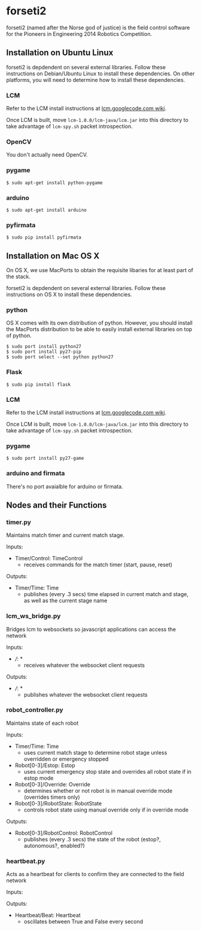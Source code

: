 forseti2
========

forseti2 (named after the Norse god of justice) is the field control software for the Pioneers in Engineering 2014 Robotics Competition. 

## Installation on Ubuntu Linux ##

forseti2 is depdendent on several external libraries. Follow these instructions on Debian/Ubuntu Linux to install these dependencies. On other platforms, you will need to determine how to install these dependencies. 

### LCM ####

Refer to the LCM install instructions at [lcm.googlecode.com wiki](https://code.google.com/p/lcm/wiki/BuildInstructions). 

Once LCM is built, move `lcm-1.0.0/lcm-java/lcm.jar` into this directory to take advantage of `lcm-spy.sh` packet introspection.

### OpenCV ###
You don't actually need OpenCV. 

### pygame ###

    $ sudo apt-get install python-pygame
    
### arduino ###
    $ sudo apt-get install arduino
    
### pyfirmata ###
    $ sudo pip install pyfirmata

## Installation on Mac OS X ##

On OS X, we use MacPorts to obtain the requisite libaries for at least part of the stack. 

forseti2 is depdendent on several external libraries. Follow these instructions on OS X to install these dependencies. 

### python ###

OS X comes with its own distribution of python. However, you should install the MacPorts distribution to be able to easily install external libraries on top of python. 

    $ sudo port install python27
    $ sudo port install py27-pip
    $ sudo port select --set python python27

### Flask ###

    $ sudo pip install flask

### LCM ####

Refer to the LCM install instructions at [lcm.googlecode.com wiki](https://code.google.com/p/lcm/wiki/BuildInstructions). 

Once LCM is built, move `lcm-1.0.0/lcm-java/lcm.jar` into this directory to take advantage of `lcm-spy.sh` packet introspection.

### pygame ###
    $ sudo port install py27-game
    
### arduino and firmata ###

There's no port avaialble for arduino or firmata. 

## Nodes and their Functions ##

### timer.py ###

Maintains match timer and current match stage.

Inputs:

- Timer/Control: TimeControl
  + receives commands for the match timer (start, pause, reset)

Outputs:

- Timer/Time: Time
  + publishes (every .3 secs) time elapsed in current match and stage, as well as the current stage name

### lcm_ws_bridge.py ###

Bridges lcm to websockets so javascript applications can access the network

Inputs:

- */*: *
  + receives whatever the websocket client requests

Outputs:

- */*: *
  + publishes whatever the websocket client requests

### robot_controller.py ###

Maintains state of each robot

Inputs:

- Timer/Time: Time
  + uses current match stage to determine robot stage unless overridden or emergency stopped
- Robot[0-3]/Estop: Estop
  + uses current emergency stop state and overrides all robot state if in estop mode
- Robot[0-3]/Override: Override
  + determines whether or not robot is in manual override mode (overrides timers only)
- Robot[0-3]/RobotState: RobotState
  + controls robot state using manual override only if in override mode

Outputs:

- Robot[0-3]/RobotControl: RobotControl
  + publishes (every .3 secs) the state of the robot (estop?, autonomous?, enabled?)

### heartbeat.py ###

Acts as a heartbeat for clients to confirm they are connected to the field network

Inputs:


Outputs:

- Heartbeat/Beat: Heartbeat
  + oscillates between True and False every second

